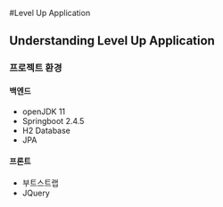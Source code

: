 #Level Up Application

## Understanding Level Up Application
### 프로젝트 환경
#### 백엔드
+ openJDK 11
+ Springboot 2.4.5
+ H2 Database
+ JPA

#### 프론트
+ 부트스트랩
+ JQuery